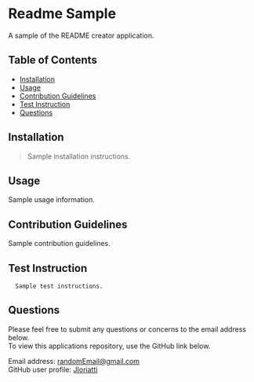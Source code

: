 # Readme Sample

  
  
  A sample of the README creator application.
  ## Table of Contents

  - [Installation](#installation)
  - [Usage](#usage)
  - [Contribution Guidelines](#contribution-guidelines)
  - [Test Instruction](#test-instruction)
  - [Questions](#questions)

  ## Installation

  > Sample installation instructions.

  ## Usage

  Sample usage information.

  ## Contribution Guidelines

  Sample contribution guidelines.

  ## Test Instruction

      Sample test instructions.

  

  ## Questions

  Please feel free to submit any questions or concerns to the email address below.  
  To view this applications repository, use the GitHub link below.
 
  Email address: randomEmail@gmail.com  
  GitHub user profile: [JIoriatti](https://github.com/JIoriatti)   


